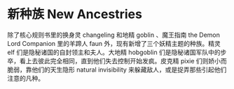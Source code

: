 # 新种族 New Ancestries

除了核心规则书里的换身灵 changeling 和地精 goblin 、魔王指南 the Demon
Lord Companion 里的羊蹄人 faun 外，现有新增了三个妖精主题的种族。精灵
elf 们是隐秘诸国的自封领主和夫人。大地精 hobgoblin
们是隐秘诸国军队中的步卒，看上去彼此完全相同，直到他们失去控制开始发疯。皮克精
pixie 们则娇小而脆弱，靠他们的天生隐形 natural invisibility
来躲藏敌人，或是捉弄那些引起他们注意的凡种。
